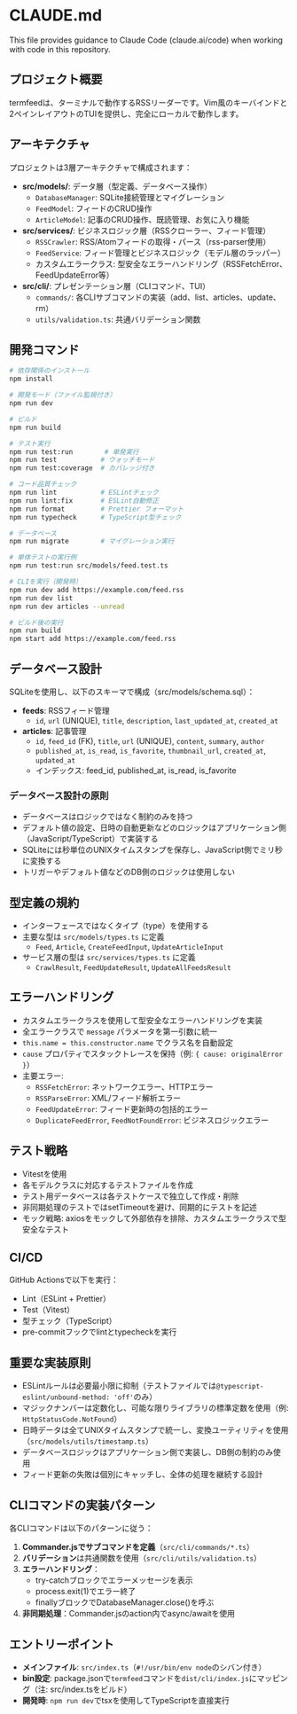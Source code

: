 # CLAUDE.md

This file provides guidance to Claude Code (claude.ai/code) when working with code in this repository.

## プロジェクト概要

termfeedは、ターミナルで動作するRSSリーダーです。Vim風のキーバインドと2ペインレイアウトのTUIを提供し、完全にローカルで動作します。

## アーキテクチャ

プロジェクトは3層アーキテクチャで構成されます：

- **src/models/**: データ層（型定義、データベース操作）
  - `DatabaseManager`: SQLite接続管理とマイグレーション
  - `FeedModel`: フィードのCRUD操作
  - `ArticleModel`: 記事のCRUD操作、既読管理、お気に入り機能
- **src/services/**: ビジネスロジック層（RSSクローラー、フィード管理）
  - `RSSCrawler`: RSS/Atomフィードの取得・パース（rss-parser使用）
  - `FeedService`: フィード管理とビジネスロジック（モデル層のラッパー）
  - カスタムエラークラス: 型安全なエラーハンドリング（RSSFetchError、FeedUpdateError等）
- **src/cli/**: プレゼンテーション層（CLIコマンド、TUI）
  - `commands/`: 各CLIサブコマンドの実装（add、list、articles、update、rm）
  - `utils/validation.ts`: 共通バリデーション関数

## 開発コマンド

```bash
# 依存関係のインストール
npm install

# 開発モード（ファイル監視付き）
npm run dev

# ビルド
npm run build

# テスト実行
npm run test:run        # 単発実行
npm run test           # ウォッチモード
npm run test:coverage  # カバレッジ付き

# コード品質チェック
npm run lint           # ESLintチェック
npm run lint:fix       # ESLint自動修正
npm run format         # Prettier フォーマット
npm run typecheck      # TypeScript型チェック

# データベース
npm run migrate        # マイグレーション実行

# 単体テストの実行例
npm run test:run src/models/feed.test.ts

# CLIを実行（開発時）
npm run dev add https://example.com/feed.rss
npm run dev list
npm run dev articles --unread

# ビルド後の実行
npm run build
npm start add https://example.com/feed.rss
```

## データベース設計

SQLiteを使用し、以下のスキーマで構成（src/models/schema.sql）：

- **feeds**: RSSフィード管理
  - `id`, `url` (UNIQUE), `title`, `description`, `last_updated_at`, `created_at`
- **articles**: 記事管理
  - `id`, `feed_id` (FK), `title`, `url` (UNIQUE), `content`, `summary`, `author`
  - `published_at`, `is_read`, `is_favorite`, `thumbnail_url`, `created_at`, `updated_at`
  - インデックス: feed_id, published_at, is_read, is_favorite

### データベース設計の原則

- データベースはロジックではなく制約のみを持つ
- デフォルト値の設定、日時の自動更新などのロジックはアプリケーション側（JavaScript/TypeScript）で実装する
- SQLiteには秒単位のUNIXタイムスタンプを保存し、JavaScript側でミリ秒に変換する
- トリガーやデフォルト値などのDB側のロジックは使用しない

## 型定義の規約

- インターフェースではなくタイプ（type）を使用する
- 主要な型は `src/models/types.ts` に定義
  - `Feed`, `Article`, `CreateFeedInput`, `UpdateArticleInput`
- サービス層の型は `src/services/types.ts` に定義
  - `CrawlResult`, `FeedUpdateResult`, `UpdateAllFeedsResult`

## エラーハンドリング

- カスタムエラークラスを使用して型安全なエラーハンドリングを実装
- 全エラークラスで `message` パラメータを第一引数に統一
- `this.name = this.constructor.name` でクラス名を自動設定
- `cause` プロパティでスタックトレースを保持（例: `{ cause: originalError }`）
- 主要エラー:
  - `RSSFetchError`: ネットワークエラー、HTTPエラー
  - `RSSParseError`: XML/フィード解析エラー
  - `FeedUpdateError`: フィード更新時の包括的エラー
  - `DuplicateFeedError`, `FeedNotFoundError`: ビジネスロジックエラー

## テスト戦略

- Vitestを使用
- 各モデルクラスに対応するテストファイルを作成
- テスト用データベースは各テストケースで独立して作成・削除
- 非同期処理のテストではsetTimeoutを避け、同期的にテストを記述
- モック戦略: axiosをモックして外部依存を排除、カスタムエラークラスで型安全なテスト

## CI/CD

GitHub Actionsで以下を実行：
- Lint（ESLint + Prettier）
- Test（Vitest）
- 型チェック（TypeScript）
- pre-commitフックでlintとtypecheckを実行

## 重要な実装原則

- ESLintルールは必要最小限に抑制（テストファイルでは`@typescript-eslint/unbound-method: 'off'`のみ）
- マジックナンバーは定数化し、可能な限りライブラリの標準定数を使用（例: `HttpStatusCode.NotFound`）
- 日時データは全てUNIXタイムスタンプで統一し、変換ユーティリティを使用（`src/models/utils/timestamp.ts`）
- データベースロジックはアプリケーション側で実装し、DB側の制約のみ使用
- フィード更新の失敗は個別にキャッチし、全体の処理を継続する設計

## CLIコマンドの実装パターン

各CLIコマンドは以下のパターンに従う：

1. **Commander.jsでサブコマンドを定義**（`src/cli/commands/*.ts`）
2. **バリデーション**は共通関数を使用（`src/cli/utils/validation.ts`）
3. **エラーハンドリング**：
   - try-catchブロックでエラーメッセージを表示
   - process.exit(1)でエラー終了
   - finallyブロックでDatabaseManager.close()を呼ぶ
4. **非同期処理**：Commander.jsのaction内でasync/awaitを使用

## エントリーポイント

- **メインファイル**: `src/index.ts`（`#!/usr/bin/env node`のシバン付き）
- **bin設定**: package.jsonで`termfeed`コマンドを`dist/cli/index.js`にマッピング（注: src/index.tsをビルド）
- **開発時**: `npm run dev`でtsxを使用してTypeScriptを直接実行